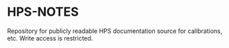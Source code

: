 HPS-NOTES
=========
Repository for publicly readable HPS documentation source for calibrations, etc.
Write access is restricted.
